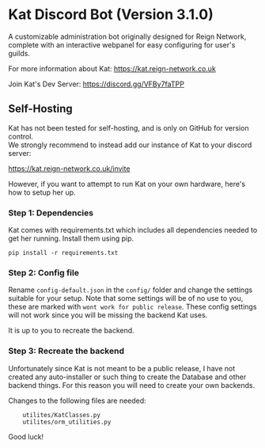 # Kat Discord Bot (Version 3.1.0) 
A customizable administration bot originally designed for Reign Network, complete with an interactive webpanel for easy configuring for user's guilds.

For more information about Kat: https://kat.reign-network.co.uk

Join Kat's Dev Server: https://discord.gg/VFBy7faTPP



## Self-Hosting
Kat has not been tested for self-hosting, and is only on GitHub for version control. \
We strongly recommend to instead add our instance of Kat to your discord server:

https://kat.reign-network.co.uk/invite

However, if you want to attempt to run Kat on your own hardware, here's how to setup her up.

### Step 1: Dependencies
Kat comes with requirements.txt which includes all dependencies needed to get her running. Install them using pip. 

```
pip install -r requirements.txt
```

### Step 2: Config file
Rename `config-default.json` in the `config/` folder and change the settings suitable for your setup. Note that some settings will be of no use to you, these are marked with `wont work for public release`. These config settings will not work since you will be missing the backend Kat uses.

It is up to you to recreate the backend.

### Step 3: Recreate the backend
Unfortunately since Kat is not meant to be a public release, I have not created any auto-installer or such thing to create the Database and other backend things. For this reason you will need to create your own backends.

Changes to the following files are needed:
```
    utilites/KatClasses.py
    utilites/orm_utilities.py
```
Good luck!